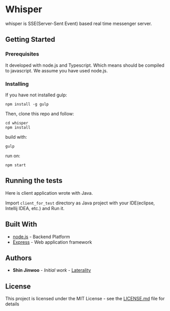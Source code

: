 # Whisper

whisper is SSE(Server-Sent Event) based real time messenger server.

## Getting Started

### Prerequisites

It developed with node.js and Typescript. Which means should be compiled to javascript. We assume you have used node.js.

### Installing

If you have not installed gulp:

```
npm install -g gulp
```

Then, clone this repo and follow:

```
cd whisper
npm install
```

build with:
```
gulp
```

run on:

```
npm start
```

## Running the tests

Here is client application wrote with Java.

Import `client_for_test` directory as Java project with your IDE(eclipse, Intellij IDEA, etc.) and Run it.


## Built With

* [node.js](https://nodejs.org/ko/) - Backend Platform
* [Express](http://expressjs.com/ko/) - Web application framework

## Authors

* **Shin Jinwoo** - *Initial work* - [Laterality](https://github.com/Laterality)

## License

This project is licensed under the MIT License - see the [LICENSE.md](LICENSE.md) file for details
